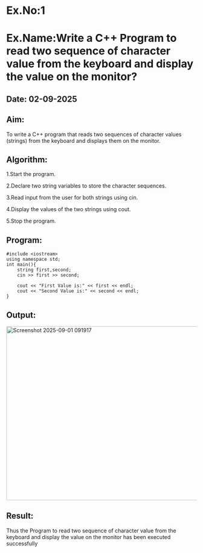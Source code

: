 # Ex.No:1
# Ex.Name:Write a C++ Program to read two sequence of character  value from the keyboard and display the value on the monitor?
## Date: 02-09-2025
## Aim:
To write a C++ program that reads two sequences of character values (strings) from the keyboard and displays them on the monitor.

## Algorithm:
1.Start the program.

2.Declare two string variables to store the character sequences.

3.Read input from the user for both strings using cin.

4.Display the values of the two strings using cout.

5.Stop the program.
## Program:
```
#include <iostream>
using namespace std;
int main(){
    string first,second;
    cin >> first >> second;
    
    cout << "First Value is:" << first << endl;
    cout << "Second Value is:" << second << endl;
}
```






## Output:
<img width="1189" height="460" alt="Screenshot 2025-09-01 091917" src="https://github.com/user-attachments/assets/ae862f9c-4c87-4b61-9f3b-e356982d19a2" />



## Result:
Thus the Program to read two sequence of character  value from the keyboard and display the value on the monitor has been executed successfully
